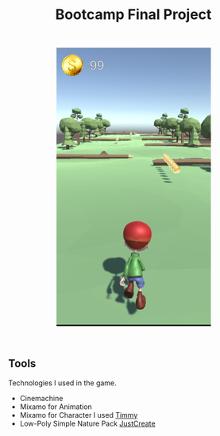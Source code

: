 <h1 align="center"> Bootcamp Final Project </h1> <br>
<p align="center">
  <a href="#">
    <img alt="GitPoint" title="GitPoint" src="readme/vol1.png">
  </a>
</p>
<br>

## Tools

Technologies I used in the game.

* Cinemachine
* Mixamo for Animation
* Mixamo for Character I used <a href="https://www.mixamo.com/#/?page=1&query=timmy&type=Character">Timmy</a>
* Low-Poly Simple Nature Pack <a href="https://assetstore.unity.com/packages/3d/environments/landscapes/low-poly-simple-nature-pack-162153">JustCreate</a>
<br>